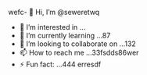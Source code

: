 wefc- 👋 Hi, I’m @seweretwq
- 👀 I’m interested in ...
- 🌱 I’m currently learning ...87
- 💞️ I’m looking to collaborate on ...132
- 📫 How to reach me ...33fsdds86wer
- ⚡ Fun fact: ...444
erresdf
<!---hjl454545
seweretwq/seweretwq is a ✨ special ✨ repository because its64 `README.md` (this file) appears on your 6363GitHub profile.
You can click the Preview link to take a look at your changes.
--->
